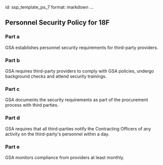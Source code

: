 id: ssp_template_ps_7
format: markdown
...
## Personnel Security Policy for 18F

### Part a

GSA establishes personnel security requirements for third-party providers.

### Part b

GSA requires third-party providers to comply with GSA policies, undergo background checks and attend security trainings.

### Part c

GSA documents the security requirements as part of the procurement process with third parties.

### Part d

GSA requires that all third-parties notify the Contracting Officers of any activity on the third-party's personnel within a day.

### Part e

GSA monitors compliance from providers at least monthly.
